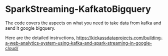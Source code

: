 # SparkStreaming-KafkatoBigquery
The code covers the aspects on what you need to take data from kafka and send it google bigquery.

Here are the detailed instructions, https://kickassdataprojects.com/building-a-web-analytics-system-using-kafka-and-spark-streaming-in-google-cloud/
